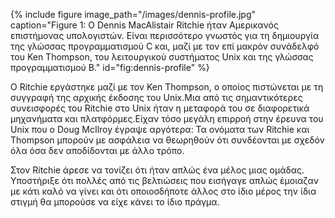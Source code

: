 {% include figure image_path="/images/dennis-profile.jpg" caption="Figure 1: Ο Dennis MacAlistair Ritchie ήταν Αμερικανός επιστήμονας υπολογιστών. Είναι περισσότερο γνωστός για τη δημιουργία της γλώσσας προγραμματισμού C και, μαζί με τον επί μακρόν συνάδελφό του Ken Thompson, του λειτουργικού συστήματος Unix και της γλώσσας προγραμματισμού B." id="fig:dennis-profile" %}

Ο Ritchie εργάστηκε μαζί με τον Ken Thompson, ο οποίος πιστώνεται με τη συγγραφή της αρχικής έκδοσης του Unix.Μια από τις σημαντικότερες συνεισφορές του Ritchie στο Unix ήταν η μεταφορά του σε διαφορετικά μηχανήματα και πλατφόρμες.Είχαν τόσο μεγάλη επιρροή στην έρευνα του Unix που ο Doug McIlroy έγραψε αργότερα: Τα ονόματα των Ritchie και Thompson μπορούν με ασφάλεια να θεωρηθούν ότι συνδέονται με σχεδόν όλα όσα δεν αποδίδονται με άλλο τρόπο.

Στον Ritchie άρεσε να τονίζει ότι ήταν απλώς ένα μέλος μιας ομάδας. Υποστήριξε ότι πολλές από τις βελτιώσεις που εισήγαγε απλώς έμοιαζαν με κάτι καλό να γίνει και ότι οποιοσδήποτε άλλος στο ίδιο μέρος την ίδια στιγμή θα μπορούσε να είχε κάνει το ίδιο πράγμα.

[^1]: fig:dennis-profile